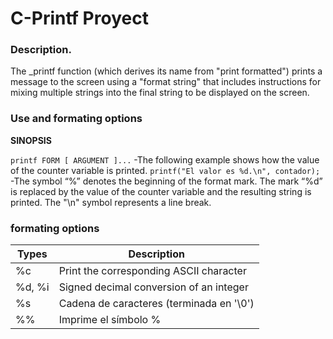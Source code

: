 # C-Printf Proyect
### Description.
The _printf function (which derives its name from "print formatted") prints a message to the screen using a "format string" that includes instructions for mixing multiple strings into the final string to be displayed on the screen.
### Use and formating options
**SINOPSIS**

`printf FORM [ ARGUMENT ]...`
-The following example shows how the value of the counter variable is printed.
`printf("El valor es %d.\n", contador);`
-The symbol “%” denotes the beginning of the format mark. The mark “%d” is replaced by the value of the counter variable and the resulting string is printed. The "\n" symbol represents a line break.
### formating options

| Types | Description |
| ------------ | ------------ |
| %c | Print the corresponding ASCII character  |
| %d, %i | Signed decimal conversion of an integer  |
| %s  |  Cadena de caracteres (terminada en '\0') |
| %% | Imprime el símbolo % |
